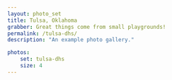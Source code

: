 ```yaml
---
layout: photo_set
title: Tulsa, Oklahoma
grabber: Great things come from small playgrounds! 
permalink: /tulsa-dhs/
description: "An example photo gallery."

photos:
    set: tulsa-dhs
    size: 4
---
```

